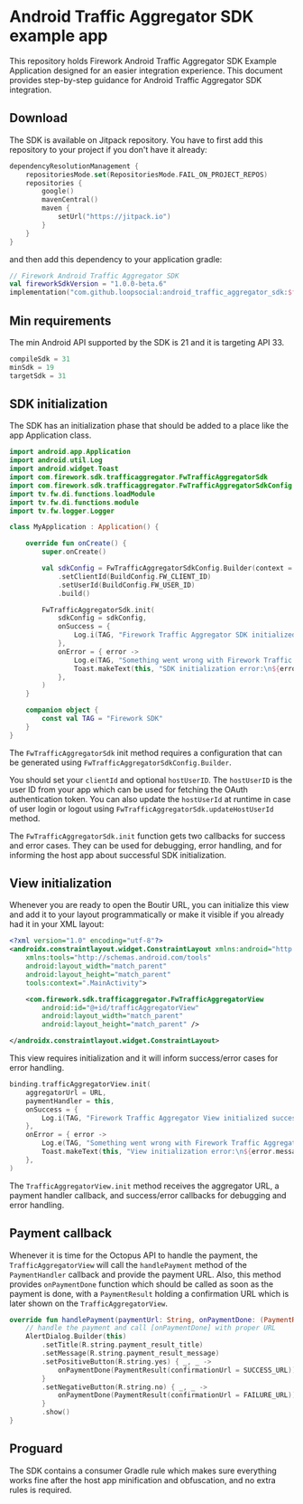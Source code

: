# Android Traffic Aggregator SDK example app
This repository holds Firework Android Traffic Aggregator SDK Example Application designed for an easier integration experience.
This document provides step-by-step guidance for Android Traffic Aggregator SDK integration.

## Download
The SDK is available on Jitpack repository. You have to first add this repository to your project if you don't have it already:
```kotlin
dependencyResolutionManagement {
    repositoriesMode.set(RepositoriesMode.FAIL_ON_PROJECT_REPOS)
    repositories {
        google()
        mavenCentral()
        maven {
            setUrl("https://jitpack.io")
        }
    }
}
```

and then add this dependency to your application gradle:
```kotlin
// Firework Android Traffic Aggregator SDK
val fireworkSdkVersion = "1.0.0-beta.6"
implementation("com.github.loopsocial:android_traffic_aggregator_sdk:$fireworkSdkVersion")  
```

## Min requirements
The min Android API supported by the SDK is 21 and it is targeting API 33.
```groovy
compileSdk = 31
minSdk = 19
targetSdk = 31
```

## SDK initialization
The SDK has an initialization phase that should be added to a place like the app Application class.
```kotlin
import android.app.Application
import android.util.Log
import android.widget.Toast
import com.firework.sdk.trafficaggregator.FwTrafficAggregatorSdk
import com.firework.sdk.trafficaggregator.FwTrafficAggregatorSdkConfig
import tv.fw.di.functions.loadModule
import tv.fw.di.functions.module
import tv.fw.logger.Logger

class MyApplication : Application() {

    override fun onCreate() {
        super.onCreate()

        val sdkConfig = FwTrafficAggregatorSdkConfig.Builder(context = this)
            .setClientId(BuildConfig.FW_CLIENT_ID)
            .setUserId(BuildConfig.FW_USER_ID)
            .build()

        FwTrafficAggregatorSdk.init(
            sdkConfig = sdkConfig,
            onSuccess = {
                Log.i(TAG, "Firework Traffic Aggregator SDK initialized successfully")
            },
            onError = { error ->
                Log.e(TAG, "Something went wrong with Firework Traffic Aggregator SDK initialization: ${error.message}")
                Toast.makeText(this, "SDK initialization error:\n${error.message}", Toast.LENGTH_LONG).show()
            },
        )
    }

    companion object {
        const val TAG = "Firework SDK"
    }
}
```

The `FwTrafficAggregatorSdk` init method requires a configuration that can be generated using `FwTrafficAggregatorSdkConfig.Builder`.

You should set your `clientId` and optional `hostUserID`. The `hostUserID` is the user ID from your app which can be used for fetching the OAuth authentication token. You can also update the `hostUserId` at runtime in case of user login or logout using `FwTrafficAggregatorSdk.updateHostUserId` method.

The `FwTrafficAggregatorSdk.init` function gets two callbacks for success and error cases. They can be used for debugging, error handling, and for informing the host app about successful SDK initialization.

## View initialization
Whenever you are ready to open the Boutir URL, you can initialize this view and add it to your layout programmatically or make it visible if you already had it in your XML layout:
```xml
<?xml version="1.0" encoding="utf-8"?>
<androidx.constraintlayout.widget.ConstraintLayout xmlns:android="http://schemas.android.com/apk/res/android"
    xmlns:tools="http://schemas.android.com/tools"
    android:layout_width="match_parent"
    android:layout_height="match_parent"
    tools:context=".MainActivity">

    <com.firework.sdk.trafficaggregator.FwTrafficAggregatorView
        android:id="@+id/trafficAggregatorView"
        android:layout_width="match_parent"
        android:layout_height="match_parent" />

</androidx.constraintlayout.widget.ConstraintLayout>

```

This view requires initialization and it will inform success/error cases for error handling.
```kotlin
binding.trafficAggregatorView.init(
    aggregatorUrl = URL,
    paymentHandler = this,
    onSuccess = {
        Log.i(TAG, "Firework Traffic Aggregator View initialized successfully")
    },
    onError = { error ->
        Log.e(TAG, "Something went wrong with Firework Traffic Aggregator View initialization: ${error.message}")
        Toast.makeText(this, "View initialization error:\n${error.message}", Toast.LENGTH_LONG).show()
    },
)
```

The `TrafficAggregatorView.init` method receives the aggregator URL, a payment handler callback, and success/error callbacks for debugging and error handling.

## Payment callback
Whenever it is time for the Octopus API to handle the payment, the `TrafficAggregatorView` will call the `handlePayment` method of the `PaymentHandler` callback and provide the payment URL.
Also, this method provides `onPaymentDone` function which should be called as soon as the payment is done, with a `PaymentResult` holding a confirmation URL which is later shown on the `TrafficAggregatorView`.
```kotlin
override fun handlePayment(paymentUrl: String, onPaymentDone: (PaymentResult) -> Unit) {
    // handle the payment and call [onPaymentDone] with proper URL
    AlertDialog.Builder(this)
        .setTitle(R.string.payment_result_title)
        .setMessage(R.string.payment_result_message)
        .setPositiveButton(R.string.yes) { _, _ ->
            onPaymentDone(PaymentResult(confirmationUrl = SUCCESS_URL))
        }
        .setNegativeButton(R.string.no) { _, _ ->
            onPaymentDone(PaymentResult(confirmationUrl = FAILURE_URL))
        }
        .show()
}
```

## Proguard
The SDK contains a consumer Gradle rule which makes sure everything works fine after the host app minification and obfuscation, and no extra rules is required.
